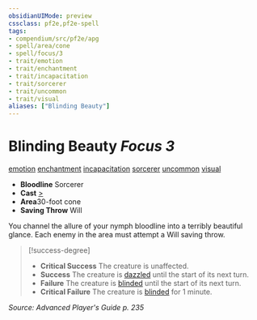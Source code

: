```yaml
---
obsidianUIMode: preview
cssclass: pf2e,pf2e-spell
tags:
- compendium/src/pf2e/apg
- spell/area/cone
- spell/focus/3
- trait/emotion
- trait/enchantment
- trait/incapacitation
- trait/sorcerer
- trait/uncommon
- trait/visual
aliases: ["Blinding Beauty"]
---
```

# Blinding Beauty *Focus 3*   
[emotion](../../Rules/traits/emotion.md)  [enchantment](../../Rules/traits/enchantment.md)  [incapacitation](../../Rules/traits/incapacitation.md)  [sorcerer](../../Rules/traits/sorcerer.md)  [uncommon](../../Rules/traits/uncommon.md)  [visual](../../Rules/traits/visual.md)  

- **Bloodline** Sorcerer
- **Cast** [>](../../Rules/core-rulebook/chapter-9-playing-the-game.md#Actions "Single Action") 
- **Area**30-foot cone
- **Saving Throw** Will

You channel the allure of your nymph bloodline into a terribly beautiful glance. Each enemy in the area must attempt a Will saving throw.

> [!success-degree] 
> - **Critical Success** The creature is unaffected.
> - **Success** The creature is [dazzled](../../Rules/conditions.md#Dazzled) until the start of its next turn.
> - **Failure** The creature is [blinded](../../Rules/conditions.md#Blinded) until the start of its next turn.
> - **Critical Failure** The creature is [blinded](../../Rules/conditions.md#Blinded) for 1 minute.

*Source: Advanced Player's Guide p. 235*